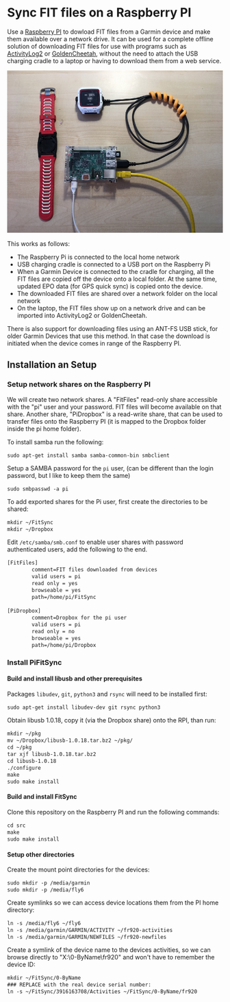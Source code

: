 # Sync FIT files on a Raspberry PI

Use a [Raspberry PI](http://www.raspberrypi.org) to dowload FIT files from a
Garmin device and make them available over a network drive.  It can be used
for a complete offline solution of downloading FIT files for use with programs
such as [ActivityLog2](https://github.com/alex-hhh/ActivityLog2)
or [GoldenCheetah](http://www.goldencheetah.org/), without the need to attach
the USB charging cradle to a laptop or having to download them from a web
service.

![Hardware Setup](./hwsetup.jpg)

This works as follows:

* The Raspberry Pi is connected to the local home network
* USB charging cradle is connected to a USB port on the Raspberry Pi
* When a Garmin Device is connected to the cradle for charging, all the FIT
  files are copied off the device onto a local folder.  At the same time,
  updated EPO data (for GPS quick sync) is copied onto the device.
* The downloaded FIT files are shared over a network folder on the local
  network
* On the laptop, the FIT files show up on a network drive and can be imported
  into ActivityLog2 or GoldenCheetah.

There is also support for downloading files using an ANT-FS USB stick, for
older Garmin Devices that use this method.  In that case the download is
initiated when the device comes in range of the Raspberry PI.

## Installation an Setup

### Setup network shares on the Raspberry PI

We will create two network shares.  A "FitFiles" read-only share accessible
with the "pi" user and your password.  FIT files will become available on that
share.  Another share, "PiDropbox" is a read-write share, that can be used to
transfer files onto the Raspberry PI (it is mapped to the Dropbox folder
inside the pi home folder).

To install samba run the following:

    sudo apt-get install samba samba-common-bin smbclient

Setup a SAMBA password for the `pi` user, (can be different than the login
password, but I like to keep them the same)

    sudo smbpasswd -a pi

To add exported shares for the Pi user, first create the directories to be
shared:

    mkdir ~/FitSync
    mkdir ~/Dropbox

Edit `/etc/samba/smb.conf` to enable user shares with password authenticated
users, add the following to the end.

    [FitFiles]
            comment=FIT files downloaded from devices
            valid users = pi
            read only = yes
            browseable = yes
            path=/home/pi/FitSync

    [PiDropbox]
            comment=Dropbox for the pi user
            valid users = pi
            read only = no
            browseable = yes
            path=/home/pi/Dropbox

### Install PiFitSync

#### Build and install libusb and other prerequisites

Packages `libudev`, `git`, `python3` and `rsync` will need to be installed
first:
  
    sudo apt-get install libudev-dev git rsync python3

Obtain libusb 1.0.18, copy it (via the Dropbox share) onto the RPI, than run:

    mkdir ~/pkg
    mv ~/Dropbox/libusb-1.0.18.tar.bz2 ~/pkg/
    cd ~/pkg
    tar xjf libusb-1.0.18.tar.bz2
    cd libusb-1.0.18
    ./configure
    make
    sudo make install
    
#### Build and install FitSync

Clone this repository on the Raspberry PI and run the following commands:
  
    cd src
    make
    sudo make install

#### Setup other directories

Create the mount point directories for the devices:

    sudo mkdir -p /media/garmin
    sudo mkdir -p /media/fly6

Create symlinks so we can access device locations them from the PI home
directory:
    
    ln -s /media/fly6 ~/fly6
    ln -s /media/garmin/GARMIN/ACTIVITY ~/fr920-activities
    ln -s /media/garmin/GARMIN/NEWFILES ~/fr920-newfiles

Create a symlink of the device name to the devices activities, so we can
browse directly to "X:\0-ByName\fr920" and won't have to remember the device
ID:
    
    mkdir ~/FitSync/0-ByName
    ### REPLACE with the real device serial number:
    ln -s ~/FitSync/3916163708/Activities ~/FitSync/0-ByName/fr920

